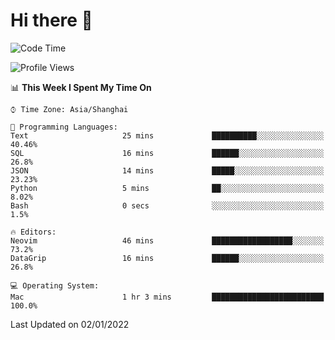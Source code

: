 # Hi there 👋

<!--
**wsmbsbbz/wsmbsbbz** is a ✨ _special_ ✨ repository because its `README.md` (this file) appears on your GitHub profile.

Here are some ideas to get you started:

- 🔭 I’m currently working on ...
- 🌱 I’m currently learning ...
- 👯 I’m looking to collaborate on ...
- 🤔 I’m looking for help with ...
- 💬 Ask me about ...
- 📫 How to reach me: ...
- 😄 Pronouns: ...
- ⚡ Fun fact: ...
-->
<!--START_SECTION:waka-->
![Code Time](http://img.shields.io/badge/Code%20Time-196%20hrs%2014%20mins-blue)

![Profile Views](http://img.shields.io/badge/Profile%20Views-0-blue)

📊 **This Week I Spent My Time On** 

```text
⌚︎ Time Zone: Asia/Shanghai

💬 Programming Languages: 
Text                     25 mins             ██████████░░░░░░░░░░░░░░░   40.46% 
SQL                      16 mins             ██████░░░░░░░░░░░░░░░░░░░   26.8% 
JSON                     14 mins             █████░░░░░░░░░░░░░░░░░░░░   23.23% 
Python                   5 mins              ██░░░░░░░░░░░░░░░░░░░░░░░   8.02% 
Bash                     0 secs              ░░░░░░░░░░░░░░░░░░░░░░░░░   1.5%

🔥 Editors: 
Neovim                   46 mins             ██████████████████░░░░░░░   73.2% 
DataGrip                 16 mins             ██████░░░░░░░░░░░░░░░░░░░   26.8%

💻 Operating System: 
Mac                      1 hr 3 mins         █████████████████████████   100.0%

```


 Last Updated on 02/01/2022
<!--END_SECTION:waka-->
